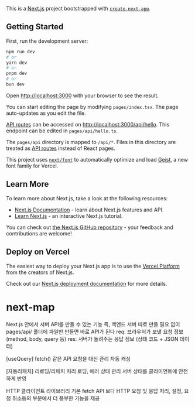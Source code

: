 This is a [Next.js](https://nextjs.org) project bootstrapped with [`create-next-app`](https://nextjs.org/docs/pages/api-reference/create-next-app).

## Getting Started

First, run the development server:

```bash
npm run dev
# or
yarn dev
# or
pnpm dev
# or
bun dev
```

Open [http://localhost:3000](http://localhost:3000) with your browser to see the result.

You can start editing the page by modifying `pages/index.tsx`. The page auto-updates as you edit the file.

[API routes](https://nextjs.org/docs/pages/building-your-application/routing/api-routes) can be accessed on [http://localhost:3000/api/hello](http://localhost:3000/api/hello). This endpoint can be edited in `pages/api/hello.ts`.

The `pages/api` directory is mapped to `/api/*`. Files in this directory are treated as [API routes](https://nextjs.org/docs/pages/building-your-application/routing/api-routes) instead of React pages.

This project uses [`next/font`](https://nextjs.org/docs/pages/building-your-application/optimizing/fonts) to automatically optimize and load [Geist](https://vercel.com/font), a new font family for Vercel.

## Learn More

To learn more about Next.js, take a look at the following resources:

- [Next.js Documentation](https://nextjs.org/docs) - learn about Next.js features and API.
- [Learn Next.js](https://nextjs.org/learn-pages-router) - an interactive Next.js tutorial.

You can check out [the Next.js GitHub repository](https://github.com/vercel/next.js) - your feedback and contributions are welcome!

## Deploy on Vercel

The easiest way to deploy your Next.js app is to use the [Vercel Platform](https://vercel.com/new?utm_medium=default-template&filter=next.js&utm_source=create-next-app&utm_campaign=create-next-app-readme) from the creators of Next.js.

Check out our [Next.js deployment documentation](https://nextjs.org/docs/pages/building-your-application/deploying) for more details.

# next-map

<!-- Next.js API Routes -->

Next.js 안에서 서버 API를 만들 수 있는 기능
즉, 백엔드 서버 따로 만들 필요 없이
pages/api/ 폴더에 파일만 만들면 바로 API가 된다
req: 브라우저가 보낸 요청 정보 (method, body, query 등)
res: 서버가 돌려주는 응답 정보 (상태 코드 + JSON 데이터)

<!-- React Query -->

[useQuery]
fetch() 같은 API 요청을 대신 관리
자동 캐싱

[자동리패치]
리로딩/리페치 처리
로딩, 에러 상태 관리
서버 상태를 클라이언트에 안전하게 반영

<!-- Axios -->

HTTP 클라이언트 라이브러리
기본 fetch API 보다 HTTP 요청 및 응답 처리, 설정, 요청 취소등의 부분에서 더 풍부한 기능을 제공
